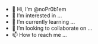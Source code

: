 - 👋 Hi, I’m @noPr0b1em
- 👀 I’m interested in ...
- 🌱 I’m currently learning ...
- 💞️ I’m looking to collaborate on ...
- 📫 How to reach me ...

<!---
noPr0b1em/noPr0b1em is a ✨ special ✨ repository because its `README.md` (this file) appears on your GitHub profile.
You can click the Preview link to take a look at your changes.
--->
